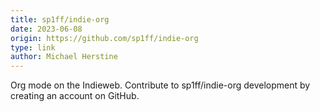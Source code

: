 ```yaml
---
title: sp1ff/indie-org
date: 2023-06-08
origin: https://github.com/sp1ff/indie-org
type: link
author: Michael Herstine
---
```


Org mode on the Indieweb. Contribute to sp1ff/indie-org development by creating an account on GitHub.
